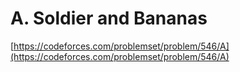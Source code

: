 # A. Soldier and Bananas

[https://codeforces.com/problemset/problem/546/A](https://codeforces.com/problemset/problem/546/A)

